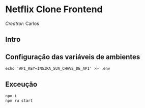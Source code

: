 # Netflix Clone Frontend

*Creatror*: Carlos 

## Intro


## Configuração das variáveis de ambientes
```
echo 'API_KEY=INSIRA_SUA_CHAVE_DE_API' >> .env
```

## Exceução
```bash
npm i 
npm ru start
```